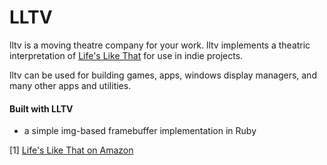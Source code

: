 # LLTV

lltv is a moving theatre company for your work. lltv implements a theatric interpretation of [Life's Like That](1) for use in indie projects. 

lltv can be used for building games, apps, windows display managers, and many other apps and utilities.

#### Built with LLTV
* a simple img-based framebuffer implementation in Ruby

[1] [Life's Like That on Amazon](https://www.amazon.in/Lifes-Like-That-Sisir-Koppaka-ebook/dp/B08N6RW95V/ref=sr_1_6?dchild=1&keywords=life%27s+like+that&qid=1608663484&sr=8-6)
